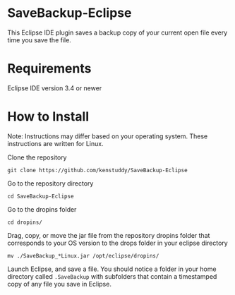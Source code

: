 # SaveBackup-Eclipse
This Eclipse IDE plugin saves a backup copy of your current open file every time you save the file.

# Requirements
Eclipse IDE version 3.4 or newer

# How to Install
Note: Instructions may differ based on your operating system. These instructions are written for Linux.

Clone the repository

```
git clone https://github.com/kenstuddy/SaveBackup-Eclipse
```

Go to the repository directory

```
cd SaveBackup-Eclipse
```

Go to the dropins folder

```
cd dropins/
```

Drag, copy, or move the jar file from the repository dropins folder that corresponds to your OS version to the drops folder in your eclipse directory

```
mv ./SaveBackup_*Linux.jar /opt/eclipse/dropins/
```

Launch Eclipse, and save a file. You should notice a folder in your home directory called ```.SaveBackup``` with subfolders that contain a timestamped copy of any file you save in Eclipse.
